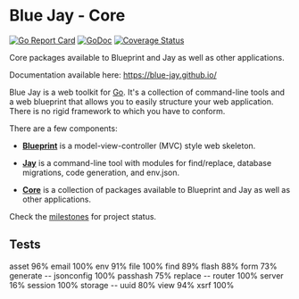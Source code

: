 # Blue Jay - Core

[![Go Report Card](https://goreportcard.com/badge/github.com/blue-jay/core)](https://goreportcard.com/report/github.com/blue-jay/core)
[![GoDoc](https://godoc.org/github.com/blue-jay/core?status.svg)](https://godoc.org/github.com/blue-jay/core)
[![Coverage Status](https://coveralls.io/repos/github/blue-jay/core/badge.svg?branch=master)](https://coveralls.io/github/blue-jay/core?branch=master)

Core packages available to Blueprint and Jay as well as other applications.

Documentation available here: https://blue-jay.github.io/

Blue Jay is a web toolkit for [Go](https://golang.org/). It's a collection of
command-line tools and a web blueprint that allows you to easily structure
your web application. There is no rigid framework to which you have to
conform.

There are a few components:

- [**Blueprint**](https://github.com/blue-jay/blueprint) is a
model-view-controller (MVC) style web skeleton.

- [**Jay**](https://github.com/blue-jay/jay) is a command-line tool with
modules for find/replace, database migrations, code generation, and env.json.

- [**Core**](https://github.com/blue-jay/core) is a collection of packages
available to Blueprint and Jay as well as other applications.

Check the [milestones](https://github.com/blue-jay/core/milestones) for
project status.

## Tests

asset			96%
email			100%
env				91%
file			100%
find			89%
flash			88%
form			73%
generate		--
jsonconfig		100%
passhash		75%
replace			--
router			100%
server			16%
session			100%
storage			--
uuid			80%
view			94%
xsrf			100%